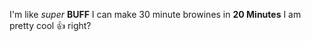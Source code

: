 I'm like *super* **BUFF**
I can make 30 minute browines in __20 Minutes__
I am pretty cool :+1: right? 

